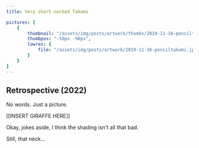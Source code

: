 ```yaml
---
title: Very short-necked Takumi

pictures: [
	{
		thumbnail: "/assets/img/posts/artwork/thumbs/2019-11-16-penciltakumi.jpg",
		thumbpos: "-50px -90px",
		lowres: {
			file: "/assets/img/posts/artwork/2019-11-16-penciltakumi.jpg"
		}
	}
]
---
```

## Retrospective (2022)
No words. Just a picture.

[[INSERT GIRAFFE HERE]]

Okay, jokes aside, I think the shading isn't all that bad.

Still, that neck...

